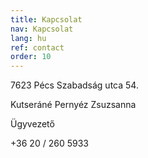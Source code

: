 ```yaml
---
title: Kapcsolat
nav: Kapcsolat
lang: hu
ref: contact
order: 10
---
```


7623 Pécs Szabadság utca 54.

Kutseráné Pernyéz Zsuzsanna

Ügyvezető

+36 20 / 260 5933
